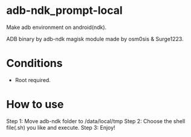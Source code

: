 # adb-ndk_prompt-local
Make adb environment on android(ndk).

ADB binary by adb-ndk magisk module made by osm0sis & Surge1223.

# Conditions
- Root required.

# How to use
Step 1: Move adb-ndk folder to /data/local/tmp
Step 2: Choose the shell file(.sh) you like and execute.
Step 3: Enjoy!
